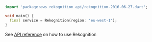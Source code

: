 ```dart
import 'package:aws_rekognition_api/rekognition-2016-06-27.dart';

void main() {
  final service = Rekognition(region: 'eu-west-1');
}
```

See [API reference](https://pub.dev/documentation/aws_rekognition_api/latest/rekognition-2016-06-27/Rekognition-class.html) on how to use Rekognition
